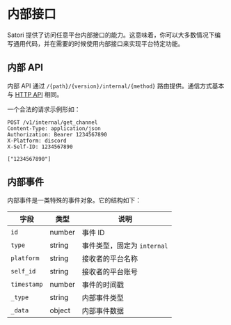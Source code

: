 # 内部接口

Satori 提供了访问任意平台内部接口的能力。这意味着，你可以大多数情况下编写通用代码，并在需要的时候使用内部接口来实现平台特定功能。

## 内部 API

内部 API 通过 `/{path}/{version}/internal/{method}` 路由提供。通信方式基本与 [HTTP API](./api.md) 相同。

一个合法的请求示例形如：

```text
POST /v1/internal/get_channel
Content-Type: application/json
Authorization: Bearer 1234567890
X-Platform: discord
X-Self-ID: 1234567890

["1234567890"]
```

## 内部事件

内部事件是一类特殊的事件对象。它的结构如下：

| 字段 | 类型 | 说明 |
| --- | --- | --- |
| `id` | number | 事件 ID |
| `type` | string | 事件类型，固定为 `internal` |
| `platform` | string | 接收者的平台名称 |
| `self_id` | string | 接收者的平台账号 |
| `timestamp` | number | 事件的时间戳 |
| `_type` | string | 内部事件类型 |
| `_data` | object | 内部事件数据 |
